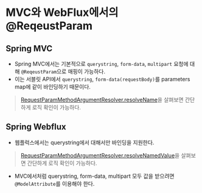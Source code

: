# MVC와 WebFlux에서의 @ReqeustParam
## Spring MVC
- Spring MVC에서는 기본적으로 `querystring`, `form-data`, `multipart` 요청에 대해 `@ReqeustParam`으로 매핑이 가능하다.
- 이는 서블릿 API에서 `querystring`, `form-data(requestBody)`를 parameters map에 같이 바인딩하기 때문이다. 
> [RequestParamMethodArgumentResolver.resolveName](https://github.com/spring-projects/spring-framework/blob/f0f450a18dec7639ce8b967ed26c78cf777d4f7e/spring-web/src/main/java/org/springframework/web/method/annotation/RequestParamMethodArgumentResolver.java#L162)을 살펴보면 간단하게 로직 확인이 가능하다.

## Spring Webflux
- 웹플럭스에서는 querystring에서 대해서만 바인딩을 지원한다.
> [RequestParamMethodArgumentResolver.resolveNamedValue](https://github.com/spring-projects/spring-framework/blob/f0f450a18dec7639ce8b967ed26c78cf777d4f7e/spring-webflux/src/main/java/org/springframework/web/reactive/result/method/annotation/RequestParamMethodArgumentResolver.java#L101)을 살펴보면 간단하게 로직 확인이 가능하다.

- MVC에서처럼 querystring, form-data, multipart 모두 값을 받으려면 `@ModelAttribute`를 이용해야 한다.
